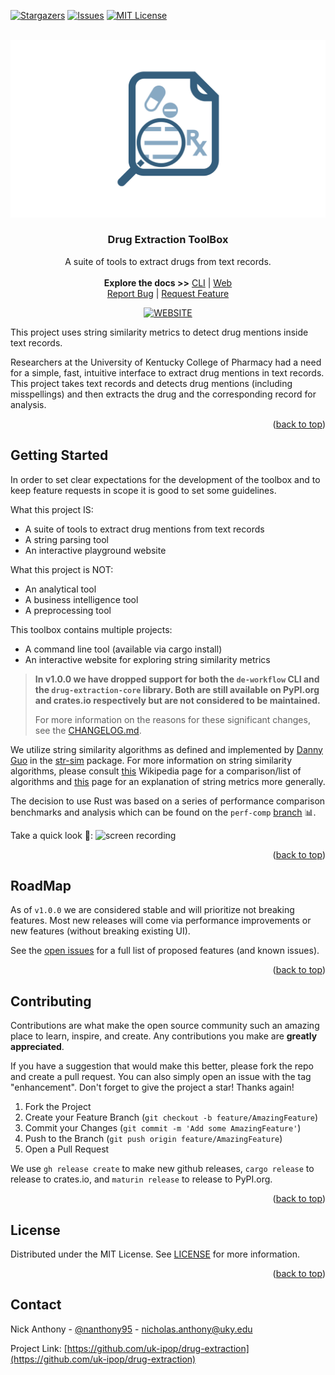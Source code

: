 <div id="top"></div>

[![Stargazers][stars-shield]][stars-url]
[![Issues][issues-shield]][issues-url]
[![MIT License][license-shield]][license-url]

<!-- PROJECT LOGO -->
<br />
<div align="center">
  <a href="https://github.com/UK-IPOP/drug-extraction">
    <img src="images/logo.png" alt="Logo">
  </a>

  <h3 align="center">Drug Extraction ToolBox</h3>

  <p align="center">
    A suite of tools to extract drugs from text records.
    <br />
    <br />
    <strong>Explore the docs >></strong>
    <a href="https://github.com/UK-IPOP/drug-extraction/tree/main/cli">CLI</a>
    |
    <a href="https://github.com/UK-IPOP/drug-extraction/tree/main/web">Web</a>
    <br />
    <a href="https://github.com/UK-IPOP/drug-extraction/issues/new">Report Bug</a>
    |
    <a href="https://github.com/UK-IPOP/drug-extraction/issues/new">Request Feature</a>
  </p>

[![WEBSITE][play-shield]][play-url]

</div>

This project uses string similarity metrics to detect drug mentions inside text records.

Researchers at the University of Kentucky College of Pharmacy had a need for a simple, fast, intuitive interface to extract drug mentions in text records. This project takes text records and detects drug mentions (including misspellings) and then extracts the drug and the corresponding record for analysis.

<p align="right">(<a href="#top">back to top</a>)</p>

## Getting Started

In order to set clear expectations for the development of the toolbox and to keep feature requests in scope it is good to set some guidelines.

What this project IS:

- A suite of tools to extract drug mentions from text records
- A string parsing tool
- An interactive playground website

What this project is NOT:

- An analytical tool
- A business intelligence tool
- A preprocessing tool

This toolbox contains multiple projects:

- A command line tool (available via cargo install)
- An interactive website for exploring string similarity metrics

> **In v1.0.0 we have dropped support for both the `de-workflow` CLI and the `drug-extraction-core` library. Both are still available on PyPI.org and crates.io respectively but are not considered to be maintained.**
>
> For more information on the reasons for these significant changes, see the [CHANGELOG.md](CHANGELOG.md).

We utilize string similarity algorithms as defined and implemented by [Danny Guo](https://github.com/dguo) in the [str-sim](https://github.com/dguo/strsim-rs) package. For more information on string similarity algorithms, please consult [this](https://en.wikipedia.org/wiki/String_metric) Wikipedia page for a comparison/list of algorithms and [this](https://en.wikipedia.org/wiki/Edit_distance) page for an explanation of string metrics more generally.

The decision to use Rust was based on a series of performance comparison benchmarks and analysis which can be found on the `perf-comp` [branch](https://github.com/UK-IPOP/drug-extraction/tree/perf-comp) 📊.

Take a quick look 👀:
![screen recording](images/demo.gif)

<p align="right">(<a href="#top">back to top</a>)</p>

## RoadMap

As of `v1.0.0` we are considered stable and will prioritize not breaking features. Most new releases will come via performance improvements or new features (without breaking existing UI).

See the [open issues](https://github.com/UK-IPOP/drug-extraction/issues) for a full list of proposed features (and known issues).

<p align="right">(<a href="#top">back to top</a>)</p>

## Contributing

Contributions are what make the open source community such an amazing place to learn, inspire, and create. Any contributions you make are **greatly appreciated**.

If you have a suggestion that would make this better, please fork the repo and create a pull request. You can also simply open an issue with the tag "enhancement".
Don't forget to give the project a star! Thanks again!

1. Fork the Project
2. Create your Feature Branch (`git checkout -b feature/AmazingFeature`)
3. Commit your Changes (`git commit -m 'Add some AmazingFeature'`)
4. Push to the Branch (`git push origin feature/AmazingFeature`)
5. Open a Pull Request

We use `gh release create` to make new github releases, `cargo release` to release to crates.io, and `maturin release` to release to PyPI.org.

<p align="right">(<a href="#top">back to top</a>)</p>

## License

Distributed under the MIT License. See [LICENSE](LICENSE) for more information.

<p align="right">(<a href="#top">back to top</a>)</p>

## Contact

Nick Anthony - [@nanthony95](https://twitter.com/nanthony95) - nicholas.anthony@uky.edu

Project Link: [https://github.com/uk-ipop/drug-extraction](https://github.com/uk-ipop/drug-extraction)


<!-- https://www.markdownguide.org/basic-syntax/#reference-style-links -->

[stars-shield]: https://img.shields.io/github/stars/uk-ipop/drug-extraction?style=for-the-badge
[stars-url]: https://github.com/uk-ipop/drug-extraction/stargazers
[issues-shield]: https://img.shields.io/github/issues/uk-ipop/drug-extraction?style=for-the-badge
[issues-url]: https://github.com/uk-ipop/drug-extraction/issues
[license-shield]: https://img.shields.io/github/license/uk-ipop/drug-extraction.svg?style=for-the-badge
[license-url]: https://github.com/uk-ipop/drug-extraction/blob/master/LICENSE.txt
[play-shield]: https://img.shields.io/badge/Website-blue?style=for-the-badge
[play-url]: https://github.com/UK-IPOP/drug-extraction
